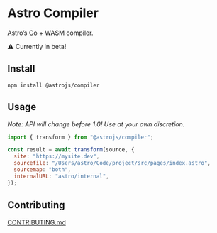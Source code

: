 # Astro Compiler

Astro’s [Go](https://golang.org/) + WASM compiler.

⚠️ Currently in beta!

## Install

```
npm install @astrojs/compiler
```

## Usage

_Note: API will change before 1.0! Use at your own discretion._

```js
import { transform } from "@astrojs/compiler";

const result = await transform(source, {
  site: "https://mysite.dev",
  sourcefile: "/Users/astro/Code/project/src/pages/index.astro",
  sourcemap: "both",
  internalURL: "astro/internal",
});
```

## Contributing

[CONTRIBUTING.md](./CONTRIBUTING.md)
